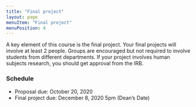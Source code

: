 ```yaml
---
title: "Final project"
layout: page
menuItem: "Final project"
menuPosition: 4
---
```


A key element of this course is the final project. Your final projects will involve at least 2 people. Groups are encouraged but not required to involve students from different departments. If your project involves human subjects research, you should get approval from the IRB.

### Schedule

- Proposal due: October 20, 2020
- Final project due: December 8, 2020 5pm (Dean’s Date)
